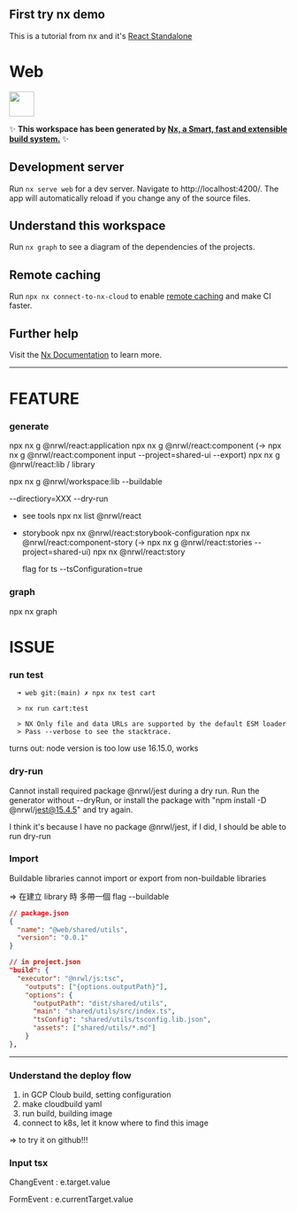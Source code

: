## First try nx demo

This is a tutorial from nx
and it's [React Standalone](https://nx.dev/getting-started/react-standalone-tutorial)

# Web

<a href="https://nx.dev" target="_blank" rel="noreferrer"><img src="https://raw.githubusercontent.com/nrwl/nx/master/images/nx-logo.png" width="45"></a>

✨ **This workspace has been generated by [Nx, a Smart, fast and extensible build system.](https://nx.dev)** ✨

## Development server

Run `nx serve web` for a dev server. Navigate to http://localhost:4200/. The app will automatically reload if you change any of the source files.

## Understand this workspace

Run `nx graph` to see a diagram of the dependencies of the projects.

## Remote caching

Run `npx nx connect-to-nx-cloud` to enable [remote caching](https://nx.app) and make CI faster.

## Further help

Visit the [Nx Documentation](https://nx.dev) to learn more.

---

# FEATURE

### generate

npx nx g @nrwl/react:application
npx nx g @nrwl/react:component
(-> npx nx g @nrwl/react:component input --project=shared-ui --export)
npx nx g @nrwl/react:lib / library

npx nx g @nrwl/workspace:lib --buildable

--directiory=XXX
--dry-run

- see tools
  npx nx list @nrwl/react

- storybook
  npx nx @nrwl/react:storybook-configuration
  npx nx @nrwl/react:component-story
  (-> npx nx g @nrwl/react:stories --project=shared-ui)
  npx nx @nrwl/react:story

  flag for ts
  --tsConfiguration=true

### graph

npx nx graph

# ISSUE

### run test

```
  ➜ web git:(main) ✗ npx nx test cart

  > nx run cart:test

  > NX Only file and data URLs are supported by the default ESM loader
  > Pass --verbose to see the stacktrace.
```

turns out: node version is too low
use 16.15.0, works

### dry-run

Cannot install required package @nrwl/jest during a dry run. Run the generator without --dryRun, or install the package with "npm install -D @nrwl/jest@15.4.5" and try again.

I think it's because I have no package @nrwl/jest,
if I did, I should be able to run dry-run

### Import

Buildable libraries cannot import or export from non-buildable libraries

=>
在建立 library 時 多帶一個 flag --buildable

```json
// package.json
{
  "name": "@web/shared/utils",
  "version": "0.0.1"
}
```

```json
// in project.json
"build": {
  "executor": "@nrwl/js:tsc",
    "outputs": ["{options.outputPath}"],
    "options": {
      "outputPath": "dist/shared/utils",
      "main": "shared/utils/src/index.ts",
      "tsConfig": "shared/utils/tsconfig.lib.json",
      "assets": ["shared/utils/*.md"]
    }
},
```

---

### Understand the deploy flow

1. in GCP Cloub build, setting configuration
2. make cloudbuild yaml
3. run build, building image
4. connect to k8s, let it know where to find this image

=>
to try it on github!!!

### Input tsx

ChangEvent<HTMLInputElement> : e.target.value

FormEvent<HTMLInputElement> : e.currentTarget.value
